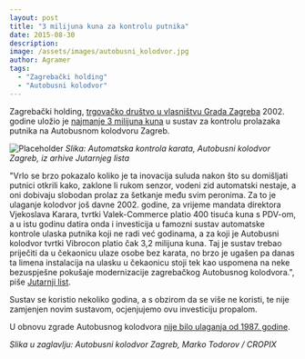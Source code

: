 ```yaml
---
layout: post
title: "3 milijuna kuna za kontrolu putnika"
date: 2015-08-30
description:
image: /assets/images/autobusni_kolodvor.jpg
author: Agramer
tags:
  - "Zagrebački holding"
  - "Autobusni kolodvor"
---
```

Zagrebački holding, [trgovačko društvo u vlasništvu Grada Zagreba][1] 2002. godine uložio je [najmanje 3 milijuna kuna][2] u sustav za kontrolu prolazaka putnika na Autobusnom kolodvoru Zagreb.

![Placeholder](https://static.jutarnji.hr/images/live-multimedia/binary/2019/12/22/10/IMG-20191220-112359.jpg)
*Slika: Automatska kontrola karata, Autobusni kolodvor Zagreb, iz arhive Jutarnjeg lista*

"Vrlo se brzo pokazalo koliko je ta inovacija suluda nakon što su domišljati putnici otkrili kako, zaklone li rukom senzor, vodeni zid automatski nestaje, a oni dobivaju slobodan prolaz za šetkanje među svim peronima. Za to je ulaganje kolodvor još davne 2002. godine, za vrijeme mandata direktora Vjekoslava Karara, tvrtki Valek-Commerce platio 400 tisuća kuna s PDV-om, a u istu godinu datira onda i investicija u famozni sustav automatske kontrole ulaska putnika koji ne radi već godinama, a za koji je Autobusni kolodvor tvrtki Vibrocon platio čak 3,2 milijuna kuna. Taj je sustav trebao priječiti da u čekaonicu ulaze osobe bez karata, no brzo je ugašen pa danas ta limena instalacija na ulasku u čekaonicu stoji tek kao uspomena na neke bezuspješne pokušaje modernizacije zagrebačkog Autobusnog kolodvora.", piše [Jutarnji list][3].

Sustav se koristio nekoliko godina, a s obzirom da se više ne koristi, te nije zamjenjen novim sustavom, ocjenjujemo ovu investiciju propalom.

U obnovu zgrade Autobusnog kolodvora [nije bilo ulaganja od 1987. godine][4].

*Slika u zaglavlju: Autobusni kolodvor Zagreb, Marko Todorov / CROPIX*

[1]: https://hr.wikipedia.org/wiki/Zagreba%C4%8Dki_holding
[2]: http://imamopravoznati.org/request/troskovi_vrata_za_kontrolu_putni
[3]: https://novac.jutarnji.hr/novac/aktualno/foto-dobrodosli-na-autobusni-kolodovor-zagreb-nista-se-nije-promijenilo-od-1987-godine-9780244
[4]: https://novac.jutarnji.hr/novac/aktualno/foto-dobrodosli-na-autobusni-kolodovor-zagreb-nista-se-nije-promijenilo-od-1987-godine-9780244
